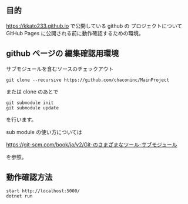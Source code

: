 ## 目的

https://kkato233.github.io で公開している github の プロジェクトについて
GitHub Pages に公開される前に動作確認するための環境。

## github ページの 編集確認用環境

サブモジュールを含むソースのチェックアウト

```
git clone --recursive https://github.com/chaconinc/MainProject
```

または clone のあとで
```
git submodule init
git submodule update
```
を行います。

sub module の使い方については

https://git-scm.com/book/ja/v2/Git-のさまざまなツール-サブモジュール

を参照。

## 動作確認方法

```
start http://localhost:5000/
dotnet run
```
